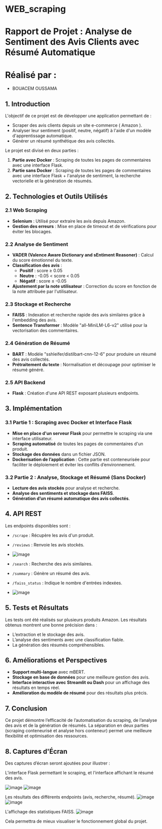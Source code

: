 # WEB_scraping
# Rapport de Projet : Analyse de Sentiment des Avis Clients avec Résumé Automatique
# Réalisé par : 
- BOUACEM OUSSAMA

## 1. Introduction
L'objectif de ce projet est de développer une application permettant de :
- Scraper des avis clients depuis un site e-commerce ( Amazon ).
- Analyser leur sentiment (positif, neutre, négatif) à l'aide d'un modèle d'apprentissage automatique.
- Générer un résumé synthétique des avis collectés.

Le projet est divisé en deux parties :
1. **Partie avec Docker** : Scraping de toutes les pages de commentaires avec une interface Flask.
2. **Partie sans Docker** : Scraping de toutes les pages de commentaires avec une interface Flask + l'analyse de sentiment, la recherche vectorielle et la génération de résumés.

## 2. Technologies et Outils Utilisés

### 2.1 Web Scraping
- **Selenium** : Utilisé pour extraire les avis depuis Amazon.
- **Gestion des erreurs** : Mise en place de timeout et de vérifications pour éviter les blocages.

### 2.2 Analyse de Sentiment
- **VADER (Valence Aware Dictionary and sEntiment Reasoner)** : Calcul du score émotionnel du texte.
- **Classification des avis** :
  - **Positif** : score ≥ 0.05
  - **Neutre** : -0.05 < score < 0.05
  - **Négatif** : score ≤ -0.05
- **Ajustement par la note utilisateur** : Correction du score en fonction de la note attribuée par l'utilisateur.

### 2.3 Stockage et Recherche
- **FAISS** : Indexation et recherche rapide des avis similaires grâce à l'embedding des avis.
- **Sentence Transformer** : Modèle "all-MiniLM-L6-v2" utilisé pour la vectorisation des commentaires.

### 2.4 Génération de Résumé
- **BART** : Modèle "sshleifer/distilbart-cnn-12-6" pour produire un résumé des avis collectés.
- **Prétraitement du texte** : Normalisation et découpage pour optimiser le résumé généré.

### 2.5 API Backend
- **Flask** : Création d'une API REST exposant plusieurs endpoints.

## 3. Implémentation

### 3.1 Partie 1 : Scraping avec Docker et Interface Flask
- **Mise en place d'un serveur Flask** pour permettre le scraping via une interface utilisateur.
- **Scraping automatisé** de toutes les pages de commentaires d'un produit.
- **Stockage des données** dans un fichier JSON.
- **Dockerisation de l’application** : Cette partie est conteneurisée pour faciliter le déploiement et éviter les conflits d’environnement.

### 3.2 Partie 2 : Analyse, Stockage et Résumé (Sans Docker)
- **Lecture des avis stockés** pour analyse et recherche.
- **Analyse des sentiments et stockage dans FAISS**.
- **Génération d’un résumé automatique des avis collectés**.

## 4. API REST
Les endpoints disponibles sont :
- `/scrape` : Récupère les avis d'un produit.
- `/reviews` : Renvoie les avis stockés.
- ![image](https://github.com/user-attachments/assets/f94bb081-768d-4ce2-9abc-f7c1bad242c7)

- `/search` : Recherche des avis similaires.
- `/summary` : Génère un résumé des avis.
- `/faiss_status` : Indique le nombre d'entrées indexées.
- ![image](https://github.com/user-attachments/assets/3361093f-85c6-4f2c-8767-5e0dd3aaf00e)


## 5. Tests et Résultats
Les tests ont été réalisés sur plusieurs produits Amazon. Les résultats obtenus montrent une bonne précision dans :
- L’extraction et le stockage des avis.
- L’analyse des sentiments avec une classification fiable.
- La génération des résumés compréhensibles.

## 6. Améliorations et Perspectives
- **Support multi-langue** avec mBERT.
- **Stockage en base de données** pour une meilleure gestion des avis.
- **Interface interactive avec Streamlit ou Dash** pour un affichage des résultats en temps réel.
- **Amélioration du modèle de résumé** pour des résultats plus précis.

## 7. Conclusion
Ce projet démontre l’efficacité de l’automatisation du scraping, de l’analyse des avis et de la génération de résumés. La séparation en deux parties (scraping conteneurisé et analyse hors conteneur) permet une meilleure flexibilité et optimisation des ressources.

## 8. Captures d'Écran
Des captures d’écran seront ajoutées pour illustrer :

L’interface Flask permettant le scraping, et l'interface affichant le résumé des avis.

![image](https://github.com/user-attachments/assets/1af32c2f-1c58-49af-9704-870bacfa320c)
![image](https://github.com/user-attachments/assets/9791e627-fc4e-4646-8480-13519e517b91)


Les résultats des différents endpoints (avis, recherche, résumé).
![image](https://github.com/user-attachments/assets/843137ab-622f-4ad0-975e-166abfe114c6)
![image](https://github.com/user-attachments/assets/a19d5eaa-905d-440f-8819-ad046ad564f5)



L'affichage des statistiques FAISS.
![image](https://github.com/user-attachments/assets/5ca63843-e532-4bd0-866e-b956c3ab01a6)



Cela permettra de mieux visualiser le fonctionnement global du projet.

